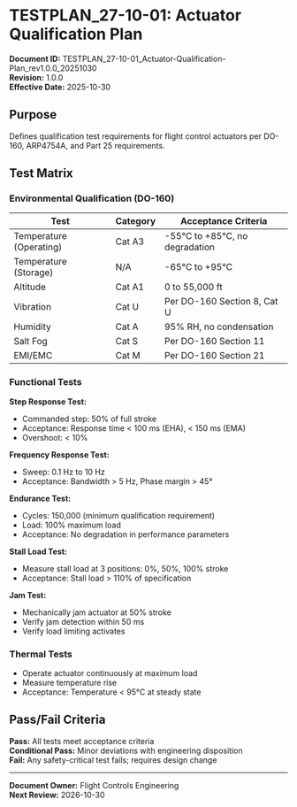 # TESTPLAN_27-10-01: Actuator Qualification Plan

**Document ID:** TESTPLAN_27-10-01_Actuator-Qualification-Plan_rev1.0.0_20251030  
**Revision:** 1.0.0  
**Effective Date:** 2025-10-30

## Purpose

Defines qualification test requirements for flight control actuators per DO-160, ARP4754A, and Part 25 requirements.

## Test Matrix

### Environmental Qualification (DO-160)

| Test | Category | Acceptance Criteria |
|------|----------|---------------------|
| Temperature (Operating) | Cat A3 | -55°C to +85°C, no degradation |
| Temperature (Storage) | N/A | -65°C to +95°C |
| Altitude | Cat A1 | 0 to 55,000 ft |
| Vibration | Cat U | Per DO-160 Section 8, Cat U |
| Humidity | Cat A | 95% RH, no condensation |
| Salt Fog | Cat S | Per DO-160 Section 11 |
| EMI/EMC | Cat M | Per DO-160 Section 21 |

### Functional Tests

**Step Response Test:**
- Commanded step: 50% of full stroke
- Acceptance: Response time < 100 ms (EHA), < 150 ms (EMA)
- Overshoot: < 10%

**Frequency Response Test:**
- Sweep: 0.1 Hz to 10 Hz
- Acceptance: Bandwidth > 5 Hz, Phase margin > 45°

**Endurance Test:**
- Cycles: 150,000 (minimum qualification requirement)
- Load: 100% maximum load
- Acceptance: No degradation in performance parameters

**Stall Load Test:**
- Measure stall load at 3 positions: 0%, 50%, 100% stroke
- Acceptance: Stall load > 110% of specification

**Jam Test:**
- Mechanically jam actuator at 50% stroke
- Verify jam detection within 50 ms
- Verify load limiting activates

### Thermal Tests

- Operate actuator continuously at maximum load
- Measure temperature rise
- Acceptance: Temperature < 95°C at steady state

## Pass/Fail Criteria

**Pass:** All tests meet acceptance criteria  
**Conditional Pass:** Minor deviations with engineering disposition  
**Fail:** Any safety-critical test fails; requires design change

---

**Document Owner:** Flight Controls Engineering  
**Next Review:** 2026-10-30
